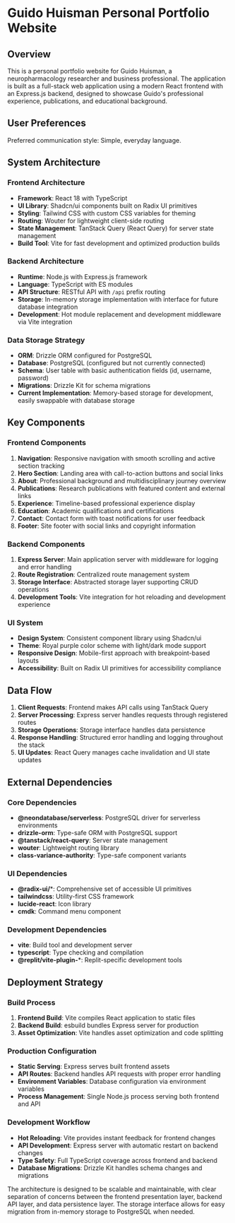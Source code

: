 # Guido Huisman Personal Portfolio Website

## Overview

This is a personal portfolio website for Guido Huisman, a neuropharmacology researcher and business professional. The application is built as a full-stack web application using a modern React frontend with an Express.js backend, designed to showcase Guido's professional experience, publications, and educational background.

## User Preferences

Preferred communication style: Simple, everyday language.

## System Architecture

### Frontend Architecture
- **Framework**: React 18 with TypeScript
- **UI Library**: Shadcn/ui components built on Radix UI primitives
- **Styling**: Tailwind CSS with custom CSS variables for theming
- **Routing**: Wouter for lightweight client-side routing
- **State Management**: TanStack Query (React Query) for server state management
- **Build Tool**: Vite for fast development and optimized production builds

### Backend Architecture
- **Runtime**: Node.js with Express.js framework
- **Language**: TypeScript with ES modules
- **API Structure**: RESTful API with `/api` prefix routing
- **Storage**: In-memory storage implementation with interface for future database integration
- **Development**: Hot module replacement and development middleware via Vite integration

### Data Storage Strategy
- **ORM**: Drizzle ORM configured for PostgreSQL
- **Database**: PostgreSQL (configured but not currently connected)
- **Schema**: User table with basic authentication fields (id, username, password)
- **Migrations**: Drizzle Kit for schema migrations
- **Current Implementation**: Memory-based storage for development, easily swappable with database storage

## Key Components

### Frontend Components
1. **Navigation**: Responsive navigation with smooth scrolling and active section tracking
2. **Hero Section**: Landing area with call-to-action buttons and social links
3. **About**: Professional background and multidisciplinary journey overview
4. **Publications**: Research publications with featured content and external links
5. **Experience**: Timeline-based professional experience display
6. **Education**: Academic qualifications and certifications
7. **Contact**: Contact form with toast notifications for user feedback
8. **Footer**: Site footer with social links and copyright information

### Backend Components
1. **Express Server**: Main application server with middleware for logging and error handling
2. **Route Registration**: Centralized route management system
3. **Storage Interface**: Abstracted storage layer supporting CRUD operations
4. **Development Tools**: Vite integration for hot reloading and development experience

### UI System
- **Design System**: Consistent component library using Shadcn/ui
- **Theme**: Royal purple color scheme with light/dark mode support
- **Responsive Design**: Mobile-first approach with breakpoint-based layouts
- **Accessibility**: Built on Radix UI primitives for accessibility compliance

## Data Flow

1. **Client Requests**: Frontend makes API calls using TanStack Query
2. **Server Processing**: Express server handles requests through registered routes
3. **Storage Operations**: Storage interface handles data persistence
4. **Response Handling**: Structured error handling and logging throughout the stack
5. **UI Updates**: React Query manages cache invalidation and UI state updates

## External Dependencies

### Core Dependencies
- **@neondatabase/serverless**: PostgreSQL driver for serverless environments
- **drizzle-orm**: Type-safe ORM with PostgreSQL support
- **@tanstack/react-query**: Server state management
- **wouter**: Lightweight routing library
- **class-variance-authority**: Type-safe component variants

### UI Dependencies
- **@radix-ui/***: Comprehensive set of accessible UI primitives
- **tailwindcss**: Utility-first CSS framework
- **lucide-react**: Icon library
- **cmdk**: Command menu component

### Development Dependencies
- **vite**: Build tool and development server
- **typescript**: Type checking and compilation
- **@replit/vite-plugin-***: Replit-specific development tools

## Deployment Strategy

### Build Process
1. **Frontend Build**: Vite compiles React application to static files
2. **Backend Build**: esbuild bundles Express server for production
3. **Asset Optimization**: Vite handles asset optimization and code splitting

### Production Configuration
- **Static Serving**: Express serves built frontend assets
- **API Routes**: Backend handles API requests with proper error handling
- **Environment Variables**: Database configuration via environment variables
- **Process Management**: Single Node.js process serving both frontend and API

### Development Workflow
- **Hot Reloading**: Vite provides instant feedback for frontend changes
- **API Development**: Express server with automatic restart on backend changes
- **Type Safety**: Full TypeScript coverage across frontend and backend
- **Database Migrations**: Drizzle Kit handles schema changes and migrations

The architecture is designed to be scalable and maintainable, with clear separation of concerns between the frontend presentation layer, backend API layer, and data persistence layer. The storage interface allows for easy migration from in-memory storage to PostgreSQL when needed.